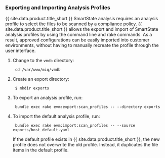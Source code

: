 ### Exporting and Importing Analysis Profiles

{{ site.data.product.title_short }} SmartState analysis requires an analysis profile to select the files to be scanned by a compliance policy. {{ site.data.product.title_short }} allows the export and import of SmartState analysis profiles by using the command line and rake commands. As a result, approved configurations can be easily imported into customer environments, without having to manually recreate the profile through the user interface.

1. Change to the `vmdb` directory:

        cd /var/www/miq/vmdb

2. Create an export directory:

        $ mkdir exports

3. To export an analysis profile, run:

        bundle exec rake evm:export:scan_profiles -- --directory exports

4. To import the default analysis profile, run:

        bundle exec rake evm:import:scan_profiles -- --source exports/host_default.yaml

    <div class="note">

    If the default profile exists in {{ site.data.product.title_short }}, the new profile does not overwrite the old profile. Instead, it duplicates the file items in the default profile.

    </div>
